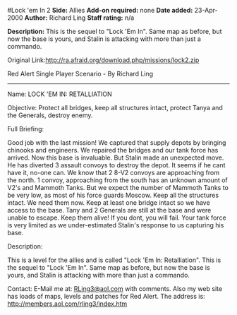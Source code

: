 #Lock 'em In 2
**Side:** Allies
**Add-on required:** none
**Date added:** 23-Apr-2000
**Author:** Richard Ling
**Staff rating:** n/a

**Description:** This is the sequel to &quot;Lock &apos;Em In&quot;. Same map as before, but now the base is yours, and Stalin is attacking with more than just a commando.

Original Link:http://ra.afraid.org/download.php/missions/lock2.zip

Red Alert Single Player Scenario - By Richard Ling
--- ----- ------ ------ --------

Name:           LOCK 'EM IN: RETALLIATION

Objective:      Protect all bridges, keep all structures intact, protect
                Tanya and the Generals, destroy enemy.

Full Briefing:

   Good job with the last mission! We captured that supply depots by bringing
chinooks and engineers. We repaired the bridges and our tank force has arrived.
Now this base is invaluable. But Stalin made an unexpected move. He has
diverted 3 assault convoys to destroy the depot. It seems if he cant have it,
no-one can. We know that 2 8-V2 convoys are approaching from the north. 1 convoy,
approaching from the south has an unknown amount of V2's and Mammoth Tanks. But
we expect the number of Mammoth Tanks to be very low, as most of his force
guards Moscow. Keep all the structures intact. We need them now. Keep at least
one bridge intact so we have access to the base. Tany and 2 Generals are still
at the base and were unable to escape. Keep them alive! If you dont, you will
fail. Your tank force is very limited as we under-estimated Stalin's response
to us capturing his base.

Description:

  This is a level for the allies and is called "Lock 'Em In: Retalliation".
This is the sequel to "Lock 'Em In". Same map as before, but now the base is
yours, and Stalin is attacking with more than just a commando.

Contact:        E-Mail me at:  RLing3@aol.com   with comments. Also my web
                site has loads of maps, levels and patches for Red Alert.
                The address is:   http://members.aol.com/rling3/index.htm

